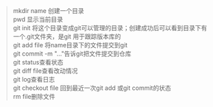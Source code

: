 > mkdir name 创建一个目录   
> pwd 显示当前目录   
> git init 将这个目录变成git可以管理的目录；创建成功后可以看到目录下有一个.git文件夹，是git 用于跟踪版本库的  
> git add file 将name目录下的文件提交到git  
> git commit -m "..."告诉git把文件提交到仓库  
> git status查看状态  
> git diff file查看改动情况  
> git log查看日志  
> git checkout file 回到最近一次git add 或git commit的状态  
> rm file删除文件
